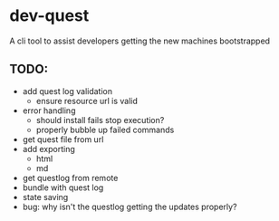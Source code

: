 # dev-quest

A cli tool to assist developers getting the new machines bootstrapped

## TODO:
- add quest log validation
  - ensure resource url is valid
- error handling
  - should install fails stop execution?
  - properly bubble up failed commands
- get quest file from url
- add exporting
  - html
  - md
- get questlog from remote
- bundle with quest log
- state saving
- bug: why isn't the questlog getting the updates properly?
